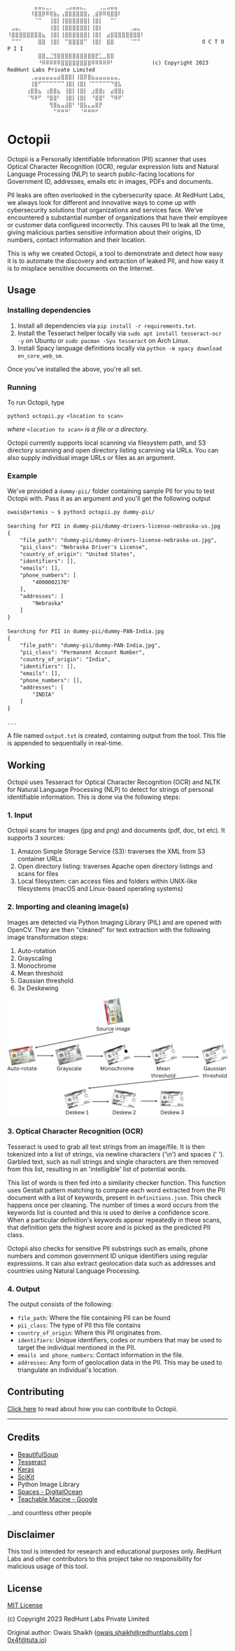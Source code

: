 ```⠀⠀⠀⠀⠀⠀⠀⠀⠀⠀⠀⠀⠀⠀⠀⠀⠀⠀⠀⠀⠀⠀⠀⠀⠀⠀⠀⠀⠀⠀⠀⠀⠀⠀⠀⠀⠀⠀⠀⠀⠀⠀⠀⠀⠀⠀⠀⠀⠀⠀⠀⠀⠀⠀⠀⠀⠀⠀⠀⠀⠀⠀⠀⠀⠀⠀⠀⠀⠀⠀⠀⠀
⠀⠀⠀⠀⠀⠀⠀⣤⣤⣄⣀⡀⠀⠀⠀⢀⣠⣤⣤⣄⡀⠀⠀⠀⢀⣀⣠⣤⣤⠀⠀⠀⠀⠀⠀⠀⠀⠀
⠀⠀⠀⠀⠀⠀⠸⣿⣿⡿⠿⢿⣷⡄⢠⣿⣿⣿⣿⣿⣿⡄⢀⣾⡿⠿⢿⣿⣿⠇⠀⠀⠀⠀⠀⠀⠀⠀
⠀⠀⠀⠀⠀⠀⠀⠈⠉⠀⠀⢸⣿⡇⢸⣿⣿⣿⣿⣿⣿⡇⢸⣿⡇⠀⠀⠉⠁⠀⠀⠀⠀⠀⠀⠀⠀⠀
⠀⣠⣤⡀⠀⠀⠀⠀⠀⠀⠀⢸⣿⡇⢸⣿⣿⣿⣿⣿⣿⡇⢸⣿⡇⠀⠀⠀⠀⠀⠀⠀⢀⣤⣄⠀⠀⠀
⠸⣿⣿⣿⣿⣿⣿⣿⣿⣦⠀⢸⣿⡇⢸⣿⣿⣿⣿⣿⣿⡇⢸⣿⡇⠀⣴⣿⣿⣿⣿⣿⣿⣿⣿⠇⠀⠀
⠀⠉⠉⠁⠀⠀⠀⠀⣿⣿⠀⢸⣿⡇⠀⠉⣿⣿⣿⣿⠉⠀⢸⣿⡇⠀⣿⣿⠀⠀⠀⠀⠈⠉⠉⠀⠀⠀                O C T O P I I
⠀⠀⠀⠀⠀⠀⠀⠀⣿⣿⣀⣈⣻⣿⣿⣿⣿⣿⣿⣿⣿⣿⣿⣟⣁⣀⣿⣿⠀⠀⠀⠀⠀⠀⠀⠀⠀⠀       
⠀⠀⠀⠀⠀⠀⠀⠀⠘⠿⠿⠿⠿⠿⣿⣿⣿⣿⣿⣿⣿⣿⠿⠿⠿⠿⠿⠃⠀⠀⠀⠀⠀⠀⠀⠀⠀⠀(c) Copyright 2023 RedHunt Labs Private Limited
⠀⠀⠀⠀⠀⠀⢀⣤⣤⣤⣤⣤⣤⣴⣿⣿⣿⡇⢸⣿⡿⣿⣦⣤⣤⣤⣤⣤⣤⡀⠀⠀⠀⠀⠀⠀⠀⠀
⠀⠀⠀⠀⠀⠀⢸⣿⠋⠉⠉⠉⠉⠉⠉⢸⣿⡇⢸⣿⡇⠈⠉⠉⠉⠉⠉⠙⣿⣧⠀⠀⠀⠀⠀⠀⠀⠀
⠀⠀⠀⠀⠀⢰⣿⣿⣦⠀⢰⣿⣿⣦⠀⢸⣿⡇⢸⣿⡇⠀⣰⣿⣿⡆⠀⣴⣿⣿⡆⠀⠀⠀⠀⠀⠀⠀
⠀⠀⠀⠀⠀⠈⠻⠿⠋⠀⠘⣿⣿⠃⠀⢸⣿⡇⢸⣿⡇⠀⠘⣿⣿⠃⠀⠙⠿⠟⠁⠀⠀⠀⠀⠀⠀⠀
⠀⠀⠀⠀⠀⠀⠀⠀⠀⠀⠀⢻⣿⣦⣤⣼⣿⠃⠘⣿⣧⣄⣤⣿⡟⠀⠀⠀⠀⠀⠀⠀⠀⠀⠀⠀⠀⠀
⠀⠀⠀⠀⠀⠀⠀⠀⠀⠀⠀⠀⠉⠛⠛⠛⠁⠀⠀⠈⠛⠛⠛⠋⠀⠀⠀⠀⠀⠀⠀⠀⠀⠀⠀⠀⠀⠀
```


# Octopii

Octopii is a Personally Identifiable Information (PII) scanner that uses Optical Character Recognition (OCR), regular expression lists and Natural Language Processing (NLP) to search public-facing locations for Government ID, addresses, emails etc in images, PDFs and documents.

PII leaks are often overlooked in the cybersecurity space. At RedHunt Labs, we always look for different and innovative ways to come up with cybersecurity solutions that organizations and services face. We've encountered a substantial number of organizations that have their employee or customer data configured incorrectly. This causes PII to leak all the time, giving malicious parties sensitive information about their origins, ID numbers, contact information and their location.

This is why we created Octopii, a tool to demonstrate and detect how easy it is to automate the discovery and extraction of leaked PII, and how easy it is to misplace sensitive documents on the Internet.

## Usage
### Installing dependencies
1. Install all dependencies via `pip install -r requirements.txt`.
2. Install the Tesseract helper locally via `sudo apt install tesseract-ocr -y` on Ubuntu or `sudo pacman -Syu tesseract` on Arch Linux.
3. Install Spacy language definitions locally via `python -m spacy download en_core_web_sm`.

Once you've installed the above, you're all set.

### Running

To run Octopii, type

```
python3 octopii.py <location to scan>
```
_where `<location to scan>` is a file or a directory._

Octopii currently supports local scanning via filesystem path, and S3 directory scanning and open directory listing scanning via URLs. You can also supply individual image URLs or files as an argument.

### Example

We've provided a `dummy-pii/` folder containing sample PII for you to test Octopii with. Pass it as an argument and you'll get the following output

```
owais@artemis ~ $ python3 octopii.py dummy-pii/

Searching for PII in dummy-pii/dummy-drivers-license-nebraska-us.jpg
{
    "file_path": "dummy-pii/dummy-drivers-license-nebraska-us.jpg",
    "pii_class": "Nebraska Driver's License",
    "country_of_origin": "United States",
    "identifiers": [],
    "emails": [],
    "phone_numbers": [
        "4000002170"
    ],
    "addresses": [
        "Nebraska"
    ]
}

Searching for PII in dummy-pii/dummy-PAN-India.jpg
{
    "file_path": "dummy-pii/dummy-PAN-India.jpg",
    "pii_class": "Permanent Account Number",
    "country_of_origin": "India",
    "identifiers": [],
    "emails": [],
    "phone_numbers": [],
    "addresses": [
        "INDIA"
    ]
}

...
```

A file named `output.txt` is created, containing output from the tool. This file is appended to sequentially in real-time.

## Working

Octopii uses Tesseract for Optical Character Recognition (OCR) and NLTK for Natural Language Processing (NLP) to detect for strings of personal identifiable information. This is done via the following steps:

### 1. Input

Octopii scans for images (jpg and png) and documents (pdf, doc, txt etc). It supports 3 sources:

1. Amazon Simple Storage Service (S3): traverses the XML from S3 container URLs
2. Open directory listing: traverses Apache open directory listings and scans for files 
3. Local filesystem: can access files and folders within UNIX-like filesystems (macOS and Linux-based operating systems)

### 2. Importing and cleaning image(s)

Images are detected via Python Imaging Library (PIL) and are opened with OpenCV. They are then "cleaned" for text extraction with the following image transformation steps:

1. Auto-rotation
2. Grayscaling
3. Monochrome
4. Mean threshold
5. Gaussian threshold
6. 3x Deskewing

![Image filtering illustration](image_filtering_illustration.png) 

### 3. Optical Character Recognition (OCR)

Tesseract is used to grab all text strings from an image/file. It is then tokenized into a list of strings, via newline characters ('\n') and spaces (' '). Garbled text, such as null strings and single characters are then removed from this list, resulting in an 'intelligible' list of potential words.

This list of words is then fed into a similarity checker function. This function uses Gestalt pattern matching to compare each word extracted from the PII document with a list of keywords, present in `definitions.json`. This check happens once per cleaning. The number of times a word occurs from the keywords list is counted and this is used to derive a confidence score. When a particular definition's keywords appear repeatedly in these scans, that definition gets the highest score and is picked as the predicted PII class.

Octopii also checks for sensitive PII substrings such as emails, phone numbers and common government ID unique identifiers using regular expressions. It can also extract geolocation data such as addresses and countries using Natural Language Processing.

### 4. Output

The output consists of the following:
- `file_path`: Where the file containing PII can be found
- `pii_class`: The type of PII this file contains
- `country_of_origin`: Where this PII originates from. 
- `identifiers`: Unique identifiers, codes or numbers that may be used to target the individual mentioned in the PII.
- `emails and phone_numbers`: Contact information in the file.
- `addresses`: Any form of geolocation data in the PII. This may be used to triangulate an individual's location.

## Contributing
[Click here](CONTRIBUTING.md) to read about how you can contribute to Octopii.  

---

## Credits

- [BeautifulSoup](https://beautiful-soup-4.readthedocs.io/en/latest/)
- [Tesseract](https://github.com/madmaze/pytesseract)
- [Keras](https://keras.io/)
- [SciKit](https://scikit-learn.org/)
- Python Image Library
- [Spaces - DigitalOcean](https://www.digitalocean.com/products/spaces)
- [Teachable Macine - Google](https://teachablemachine.withgoogle.com/) 

...and countless other people

## Disclaimer

This tool is intended for research and educational purposes only. RedHunt Labs and other contributors to this project take no responsibility for malicious usage of this tool.

## License

[MIT License](LICENSE)

(c) Copyright 2023 RedHunt Labs Private Limited

Original author: Owais Shaikh (owais.shaikh@redhuntlabs.com | 0x4f@tuta.io)
